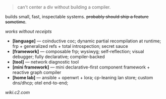 > can't center a div without building a compiler.

builds small, fast, inspectable systems. ~~probably should ship a feature sometime~~.

_works without receipts_
- **[language]** — coinductive coc; dynamic partial recompilation at runtime; frp + generalized refs + total introspection; secret sauce
- **[framework]** — composable frp; wysiwyg; self-reflection; visual debugger; fully declarative; compiler-backed
- **[tool]** — network diagnostic tool
- **[mini framework]** — mini declarative-first component framework + reactive graph compiler
- **[home lab]** — ansible + openwrt + lora; cp-leaning lan store; custom dns/dhcp; otel end-to-end;

_wiki.c2.com_
